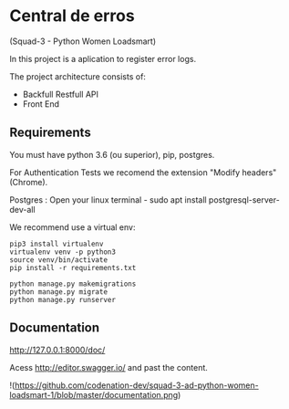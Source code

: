 # Central de erros 
(Squad-3 - Python Women Loadsmart)

In this project is a aplication to register error logs.

The project architecture consists of:
- Backfull Restfull API
- Front End

## Requirements

You must have python 3.6 (ou superior), pip, postgres.

For Authentication Tests we recomend the extension "Modify headers" (Chrome).
 
Postgres : Open your linux terminal - sudo apt install postgresql-server-dev-all

We recommend use a virtual env:

    pip3 install virtualenv
    virtualenv venv -p python3
    source venv/bin/activate 
    pip install -r requirements.txt

    python manage.py makemigrations
    python manage.py migrate
    python manage.py runserver



## Documentation 

http://127.0.0.1:8000/doc/

Acess http://editor.swagger.io/ and past the content.

!(https://github.com/codenation-dev/squad-3-ad-python-women-loadsmart-1/blob/master/documentation.png)
